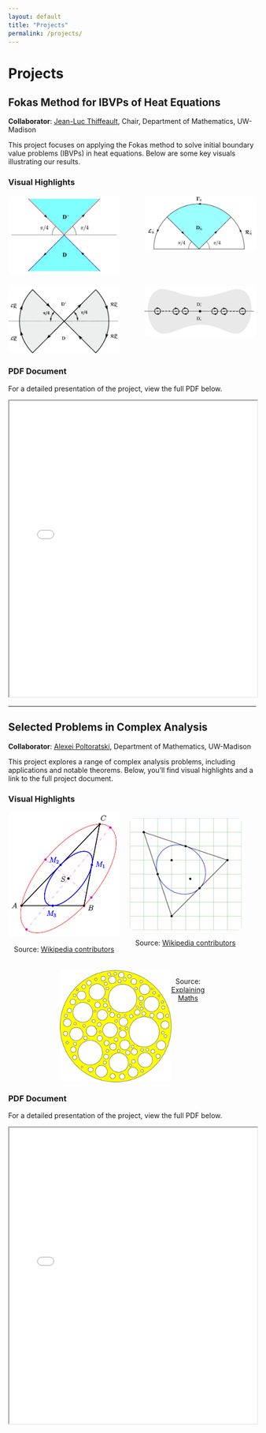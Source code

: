 ```yaml
---
layout: default
title: "Projects"
permalink: /projects/
---
```


# Projects

## Fokas Method for IBVPs of Heat Equations

**Collaborator**: [Jean-Luc Thiffeault](https://people.math.wisc.edu/~thiffeault/), Chair, Department of Mathematics, UW-Madison

This project focuses on applying the Fokas method to solve initial boundary value problems (IBVPs) in heat equations. Below are some key visuals illustrating our results.

### Visual Highlights

<div style="display: flex; flex-wrap: wrap; gap: 20px; justify-content: space-between;">

   <div style="width: 45%; text-align: center;">
       <img src="/Fokas/figures/D%5E%2B.pic.jpg" alt="Figure 1" style="width: 100%; height: auto; border-radius: 8px;">
   </div>

   <div style="width: 45%; text-align: center;">
       <img src="/Fokas/figures/344821711499232_.pic_hd.jpg" alt="Figure 2" style="width: 100%; height: auto; border-radius: 8px;">
   </div>

   <div style="width: 45%; text-align: center;">
       <img src="/Fokas/figures/Fokas_2.5.1.png" alt="Figure 3" style="width: 100%; height: auto; border-radius: 8px;">
   </div>

   <div style="width: 45%; text-align: center;">
       <img src="/Fokas/figures/Fokas_2.5.png" alt="Figure 4" style="width: 100%; height: auto; border-radius: 8px;">
   </div>

</div>

### PDF Document
For a detailed presentation of the project, view the full PDF below.

<iframe src="/Fokas/Fokas_method_for_heat_equations.pdf" width="100%" height="600px">
    This browser does not support PDFs. Please download the PDF to view it: 
    <a href="/Fokas/Fokas_method_for_heat_equations.pdf">Download PDF</a>.
</iframe>

---

## Selected Problems in Complex Analysis

**Collaborator**: [Alexei Poltoratski](https://people.math.wisc.edu/~poltoratski/), Department of Mathematics, UW-Madison

This project explores a range of complex analysis problems, including applications and notable theorems. Below, you’ll find visual highlights and a link to the full project document.

### Visual Highlights

<div style="display: flex; flex-wrap: wrap; gap: 20px; align-items: center;">
   <div style="width: 45%; text-align: center;">
       <img src="/Complex/figures/440px-Steiner-inellipse-1.svg.png" alt="Steiner Inellipse" style="width: 100%; height: auto; border-radius: 8px;">
       <p>Source: <a href="https://en.wikipedia.org/w/index.php?title=Steiner_inellipse&oldid=1126942784">Wikipedia contributors</a></p>
   </div>

   <div style="width: 45%; text-align: center;">
       <img src="/Complex/figures/Steiner_Inellipse.svg.png" alt="Another Steiner Inellipse" style="width: 100%; height: auto; border-radius: 8px;">
       <p>Source: <a href="https://en.wikipedia.org/w/index.php?title=Steiner_inellipse&oldid=1126942784">Wikipedia contributors</a></p>
   </div>

   <!-- Centered third image in the second row -->
   <div style="width: 45%; text-align: center; display: flex; justify-content: center; margin: 0 auto;">
       <img src="/Complex/figures/Swiss%20cheese.jpeg" alt="Swiss Cheese" style="width: 100%; height: auto; border-radius: 8px;">
       <p>Source: <a href="https://explainingmaths.wordpress.com/2022/03/08/alice-roth-and-swiss-cheeses/">Explaining Maths</a></p>
   </div>
</div>

### PDF Document
For a detailed presentation of the project, view the full PDF below.

<iframe src="/Complex/Selected_problems_in_Complex_Analysis.pdf" width="100%" height="600px">
    This browser does not support PDFs. Please download the PDF to view it: 
    <a href="/Complex/Selected_problems_in_Complex_Analysis.pdf">Download PDF</a>.
</iframe>

<script type="text/javascript" async
  src="https://cdn.jsdelivr.net/npm/mathjax@3/es5/tex-mml-chtml.js">
</script>
